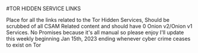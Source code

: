 #TOR HIDDEN SERVICE LINKS

Place for all the links related to the Tor Hidden Services, Should be scrubbed of all CSAM Related content and should have 0 Onion v2/Onion v1 Services. No Promises because it's all manual so please enjoy I'll update this weekly beginning Jan 15th, 2023 ending whenever cyber crime ceases to exist on Tor
